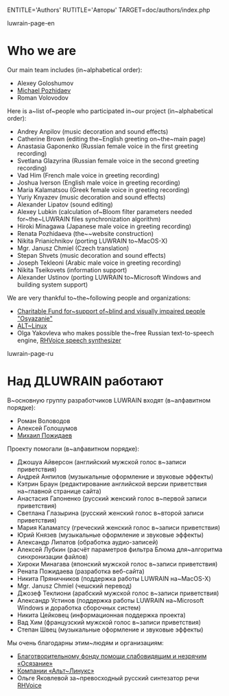 
ENTITLE='Authors'
RUTITLE='Авторы'
TARGET=doc/authors/index.php

luwrain-page-en

# Who we are

Our main team includes (in~alphabetical order):

* Alexey Goloshumov
* [Michael Pozhidaev](http://marigostra.com)
* Roman Volovodov

Here is a~list of~people who participated in~our project (in~alphabetical order):

* Andrey Anpilov (music decoration and sound effects)
* Catherine Brown (editing the~English greeting on~the~main page)
* Anastasia Gaponenko (Russian female voice in the first greeting recording) 
* Svetlana Glazyrina (Russian female voice in the second greeting recording)
* Vad Him   (French male voice in greeting recording)
* Joshua Iverson (English male voice in greeting recording)
* Maria Kalamatsou  (Greek female voice in greeting recording)
* Yuriy Knyazev (music decoration and sound effects)
* Alexander Lipatov (sound editing)
* Alexey Lubkin (calculation of~Bloom filter parameters needed for~the~LUWRAIN files synchronization algorithm)
* Hiroki Minagawa (Japanese male voice in greeting recording)
* Renata Pozhidaeva (the~~website construction)
* Nikita Prianichnikov (porting LUWRAIN to~MacOS-X)
* Mgr. Janusz Chmiel (Czech translation)
* Stepan Shvets (music decoration and sound effects)
* Joseph Tekleoni (Arabic  male voice in greeting recording)
* Nikita Tseikovets (information support)
* Alexander Ustinov (porting LUWRAIN to~Microsoft Windows and building system support)

We are very thankful to~the~following people and organizations:

* [Charitable Fund for~support of~blind and visually impaired people "Osyazanie"](http://www.bf-osyazanie.ru/)
* [ALT~Linux](http://altlinux.com/)
* Olga Yakovleva who makes possible the~free Russian text-to-speech engine, 
[RHVoice speech synthesizer](http://github.com/Olga-Yakovleva/RHVoice)

luwrain-page-ru

# Над ДLUWRAIN работают

В~основную группу разработчиков LUWRAIN входят (в~алфавитном порядке):

* Роман Воловодов
* Алексей Голошумов
* [Михаил Пожидаев](http://marigostra.ru)

Проекту помогали (в~алфавитном порядке):

* Джошуа Айверсон (английский мужской голос в~записи приветствия)
* Андрей Анпилов (музыкальные оформление и звуковые эффекты)
* Кэтрин Браун (редактирование английской версии приветствия на~главной странице сайта)
* Анастасия Гапоненко (русский женский  голос в~первой записи приветствия)
* Светлана Глазырина (русский женский  голос в~второй записи приветствия)
* Мария Каламатсу (греческий женский  голос в~записи приветствия)
* Юрий Князев (музыкальные оформление и звуковые эффекты)
* Александр Липатов (обработка аудио-записей)
* Алексей Лубкин (расчёт параметров фильтра Блюма для~алгоритма синхронизации файлов)
* Хироки Минагава (японский  мужской голос в~записи приветствия)
* Рената Пожидаева (разработка веб-сайта)
* Никита Пряничников (поддержка работы LUWRAIN на~MacOS-X)
* Mgr. Janusz Chmiel (чешский перевод)
* Джозеф Теклиони (арабский мужской голос в~записи приветствия)
* Александр Устинов (поддержка работы LUWRAIN на~Microsoft Windows и доработка сборочных систем)
* Никита Цейковец (информационная поддержка проекта)
* Вад Хим   (французский мужской голос в~записи приветствия)
* Степан Швец (музыкальные оформление и звуковые эффекты)

Мы очень благодарны этим~людям и организациям:

* [Благотворительному фонду помощи слабовидящим и незрячим «Осязание»](http://www.bf-osyazanie.ru/)
* [Компании «Альт~Линукс»](http://altlinux.ru)
* Ольге Яковлевой за~превосходный русский синтезатор речи [RHVoice](http://github.com/Olga-Yakovleva/RHVoice )

